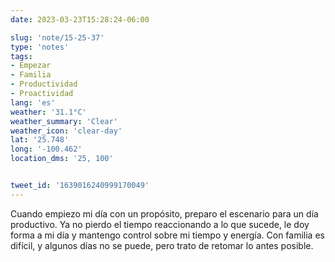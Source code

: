 ```yaml
---
date: 2023-03-23T15:28:24-06:00

slug: 'note/15-25-37'
type: 'notes'
tags:
- Empezar
- Familia
- Productividad
- Proactividad
lang: 'es'
weather: '31.1°C'
weather_summary: 'Clear'
weather_icon: 'clear-day'
lat: '25.748'
long: '-100.462'
location_dms: '25, 100'


tweet_id: '1639016240999170049'
---
```

Cuando empiezo mi día con un propósito, preparo el escenario para un día productivo. Ya no pierdo el tiempo reaccionando a lo que sucede, le doy forma a mi día y mantengo control sobre mi tiempo y energía. Con familia es difícil, y algunos días no se puede, pero trato de retomar lo antes posible.